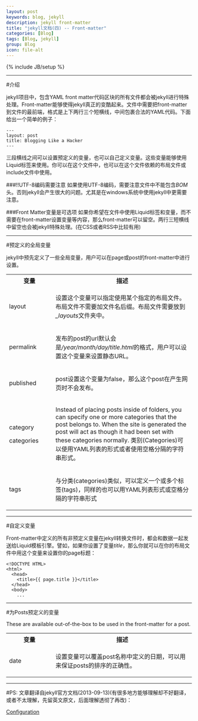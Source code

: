 ```yaml
---
layout: post
keywords: blog, jekyll
description: jekyll front-matter
title: "jekyll文档(四) -- Front-matter"
categories: [Blog]
tags: [Blog, jekyll]
group: Blog
icon: file-alt
---
```

{% include JB/setup %}
***
#介绍

jekyll项目中，包含YAML front matter代码区块的所有文件都会被jekyll进行特殊处理。Front-matter能够使得jekyll真正的变酷起来。文件中需要把front-matter到文件的最前端，格式是上下两行三个短横线，中间包裹合法的YAML代码。下面给出一个简单的例子：

    ---
    layout: post
    title: Blogging Like a Hacker
    ---

三段横线之间可以设置预定义的变量，也可以自己定义变量。这些变量能够使用Liquid标签来使用。你可以在这个文件中，也可以在这个文件依赖的布局文件或include文件中使用。

###!!UTF-8编码需要注意
如果使用UTF-8编码，需要注意文件中不能包含*BOM*头。否则jekyll会产生很大的问题。尤其是在windows系统中使用jekyll中更需要注意。

###Front Matter变量是可选项
如果你希望在文件中使用Liquid标签和变量，而不需要在front-matter设置变量等内容，那么front-matter可以留空。两行三短横线中留空也会被jekyll特殊处理。(在CSS或者RSS中比较有用)

***
#预定义的全局变量

jekyll中预先定义了一些全局变量，用户可以在page或post的front-matter中进行设置。

<table cellpadding="10">
  <col width="25%" />
  <col width="75%" />
  <tr>
    <th>变量</th>     
    <th>描述</th>
  </tr>
  <tr>
    <td>
      <p>layout</p>
    </td>
    <td>
      <p>设置这个变量可以指定使用某个指定的布局文件。布局文件不需要加文件名后缀。布局文件需要放到<em>_layouts</em>文件夹中。</p>
    </td>
  </tr>
  <tr>
    <td>
      <p>permalink</p>
    </td>
    <td>
      <p>发布的post的url默认会是<em>/year/month/day/title.html</em>的格式，用户可以设置这个变量来设置静态URL。</p>
    </td>
  </tr>
  <tr>
    <td>
      <p>published</p>
    </td>
    <td>
      <p>post设置这个变量为false，那么这个post在产生网页时不会发布。</p>
    </td>
  </tr>
  <tr>
    <td>
      <p>category</p>
      <p>categories</p>
    </td>
    <td>
      <p>Instead of placing posts inside of folders, you can specify one or more categories that the post belongs to. When the site is generated the post will act as though it had been set with these categories normally. 类别(Categories)可以使用YAML列表的形式或者使用空格分隔的字符串形式。</p>
    </td>
  </tr>
  <tr>
    <td>
      <p>tags</p>
    </td>
    <td>
      <p>与分类(categories)类似，可以定义一个或多个标签(tags)，同样的也可以用YAML列表形式或空格分隔的字符串形式</p>
    </td>
  </tr>
</table>

***
#自定义变量

Front-matter中定义的所有非预定义变量在jekyll转换文件时，都会和数据一起发送给Liquid模板引擎。譬如，如果你设置了变量*title*，那么你就可以在你的布局文件中用这个变量来设置你的page标题：

    <!DOCTYPE HTML>
    <html>
      <head>
        <title>{{ page.title }}</title>
      </head>
      <body>
        ...

***
#为Posts预定义的变量

These are available out-of-the-box to be used in the front-matter for a post.


<table cellpadding="10">
  <col width="25%" />
  <col width="75%" />
  <tr>
    <th>变量</th>     
    <th>描述</th>
  </tr>
  <tr>
    <td>
      <p>date</p>
    </td>
    <td>
      <p>设置变量可以覆盖post名称中定义的日期，可以用来保证posts的排序的正确性。</p>
    </td>
  </tr>
</table>

***
#PS:
文章翻译自jekyll官方文档(2013-09-13)(有很多地方能够理解却不好翻译，或者不太理解，先留英文原文，后面理解透彻了再改)：

[Configuration](http://jekyllrb.com/docs/frontmatter/)